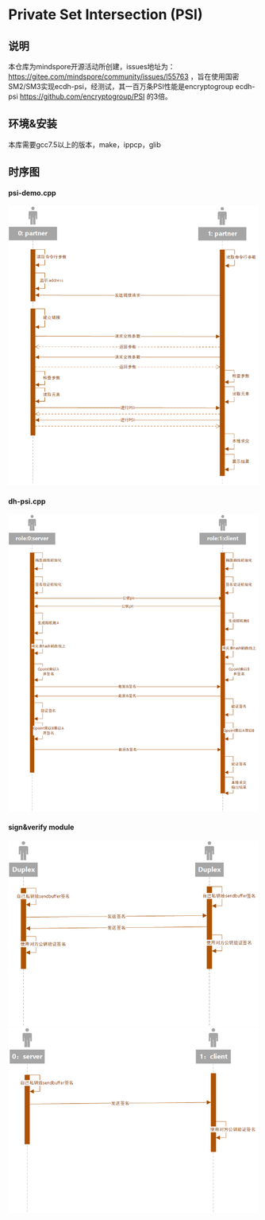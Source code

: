 # Private Set Intersection (PSI)

## 说明
本仓库为mindspore开源活动所创建，issues地址为：https://gitee.com/mindspore/community/issues/I55763 ，旨在使用国密SM2/SM3实现ecdh-psi，经测试，其一百万条PSI性能是encryptogroup ecdh-psi https://github.com/encryptogroup/PSI 的3倍。

## 环境&安装
本库需要gcc7.5以上的版本，make，ippcp，glib

## 时序图
#### psi-demo.cpp
![psi-demo-cpp](./docs/img/psi-demo-cpp.png)

#### dh-psi.cpp
![dh-psi-cpp](./docs/img/dh-psi-cpp.png)

#### sign&verify module
![dh-psi-cpp](./docs/img/sign&verify.png)
![dh-psi-cpp](./docs/img/sign&verify2.png)